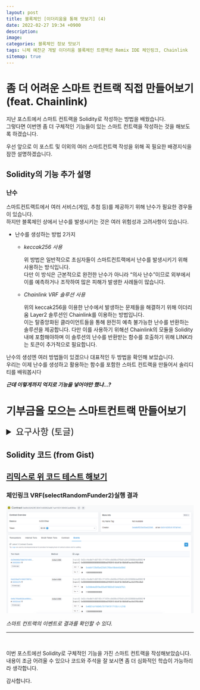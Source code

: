 ```yaml
---
layout: post
title: 블록체인 [이더리움을 통해 맛보기] (4)
date: 2022-02-27 19:34 +0900
description:
image:
categories: 블록체인 정보 맛보기
tags: 니체 예찬군 개발 이더리움 블록체인 트랜잭션 Remix IDE 체인링크, Chainlink
sitemap: true
---
```


# 좀 더 어려운 스마트 컨트랙 직접 만들어보기 (feat. Chainlink)

지난 포스트에서 스마트 컨트랙을 Solidity로 작성하는 방법을 배웠습니다.  
그렇다면 이번엔 좀 더 구체적인 기능들이 있는 스마트 컨트랙을 작성하는 것을 해보도록 하겠습니다.

우선 앞으로 이 포스트 및 이외의 여러 스마트컨트랙 작성을 위해 꼭 필요한 배경지식을 잠깐 설명하겠습니다.

## Solidity의 기능 추가 설명

### 난수

스마트컨트랙트에서 여러 서비스(게임, 추첨 등)를 제공하기 위해 난수가 필요한 경우들이 있습니다.  
하지만 블록체인 상에서 난수를 발생시키는 것은 여러 위험성과 고려사항이 있습니다.

- 난수를 생성하는 방법 2가지

  - _keccak256 사용_

    위 방법은 일반적으로 초심자들이 스마트컨트랙에서 난수를 발생시키기 위해 사용하는 방식입니다.  
    다만 이 방식은 근본적으로 완전한 난수가 아니라 “의사 난수”이므로 외부에서 이를 예측하거나 조작하여 많은 피해가 발생한 사례들이 많습니다.

  - _Chainlink VRF 솔루션 사용_

    위의 keccak256을 이용한 난수에서 발생하는 문제들을 해결하기 위해 이더리움 Layer2 솔루션인 Chainlink를 이용하는 방법입니다.  
    이는 탈중앙화된 클라이언트들을 통해 완전히 예측 불가능한 난수를 반환하는 솔루션을 제공합니다.
    다만 이를 사용하기 위해선 Chainlink의 모듈을 Solidity 내에 포함해야하며 이 솔루션의 난수를 반환받는 함수를 호출하기 위해 LINK라는 토큰이 추가적으로 필요합니다.

난수의 생성엔 여러 방법들이 있겠으나 대표적인 두 방법을 확인해 보았습니다.  
우리는 이제 난수를 생성하고 활용하는 함수를 포함한 스마트 컨트랙을 만들어서 솔리디티를 배워봅시다

**_근데 이렇게까지 억지로 기능을 넣어야만 했냐...?_**

# 기부금을 모으는 스마트컨트랙 만들어보기

<details>
  <summary style="font-size:24px"> 
  요구사항 (토글)
  </summary>
  <div markdown="1">
  - FundRaising
    - 개발환경 : Remix IDE
    - 기능 설명
      - 일회성으로 동작하는 모금 컨트랙트
      - 일정기간 동안만 이더를 지불하여 모금에 참여할 수 있음
      1. 모금
      2. 현재 모금액 확인
      3. 모금액 수령 기능
      4. 랜덤한 기부자의 주소와 기부금을 반환 (의사 난수 사용)
      5. 난수 값 요청 (Chainlink VRF 사용)
      6. 난수 값 수신 시 이로 랜덤한 기부자의 주소와 기부금을 이벤트로 반환 (Chainlink VRF 사용)
    - 소스 파일 레이아웃
      - 파일 생성 (FundRaising.sol)
      - 라이선스 명시
      - version pragma 명시
      - import 선언 (체인링크 관련)
      - contract 선언
    - 생성자 선언
      - contract가 배포될 때 호출되는 특수 함수
      - 생성자 매개변수 추가 및 상태 변수에 저장
        - 체인링크 VRF를 사용하기 위한 기본 매개변수 추가
          - address vrfCoordinator, address link, bytes32 keyHash, uint256 fee 사용
          - VRFConsumerBase(vrfCoordinator, link) 활용
        - 컨트랙트 배포 시 모금 기간과 모금액 수령자를 지정하도록 변경
        - uint duration - 몇 초 동안 모금이 유효한지 의미 (3600 = 1시간)
        - 정수형 연산자 ‘+’
          - 현재 타임 스탬프 + duration을 fundRasingCloses의 값으로 지정
          - block.timestamp - 현재 블록의 유닉스 타임스탬프 값
    - 상태 변수 추가
      - 최소 모금액 지정
        - 기준 : 0.01ether
        - 이더리움 기본 단위 wei
          - 10^18wei = 1ether
          - 1e16==0.01 ether == 10\*\*16
            - 단위 wei, ether등
            - \*\* : 지수 연산자
      - 종료 시점 지정
      - 모금 받을 주소 지정
      - Chainlink VRF를 사용하기 위한 s_keyHash 지정
      - Chainlink VRF를 사용하기 위해 사용할 가스량 지정
    - 필수 함수
      1. 모금 - fund
      2. 현재 모금액 - currentCollection
      3. 모금액 수령 - withdraw
      4. 랜덤한 기부자의 주소와 기부금을 반환 (의사 난수 사용) - selectRandomFunder
      5. 난수 값 요청 (Chainlink VRF 사용) - selectRandomFunder2
      6. 난수 값 수신 시 이로 랜덤한 기부자의 주소와 기부금을 이벤트로 반환 (Chainlink VRF 사용) - fulfillRandomness
    - fund()
      - 요구사항
        1. 0.01 ether 이상으로 모금에 참여할 수 있다.
          - 이더를 받을 수 있는 payable 함수
            - msg.value
              - 트랜잭션에 얼마를 보냈는 지 알 수 있는 전역 변수
            - 유효성 체크
              - 전송한 이더가 최소 금액 조건을 만족하는지 판별
        2. 지정된 모금 시간 이내에만 참여할 수 있다.
          - 조건문 if
            - 논리형 변수 : bool
            - 논리 연산자 : ==, !=, &&, |
          - 모금 유효 시간인지 판별
          - 유효성 체크 함수
            - require(판별문, “에러 메시지”);
            - 판별문이 true가 아닌 경우 “에러 메시지” 출력 후 함수 바로 종료
            - if문을 사용하는 것 보다 require를 사용하는 것이 훨씬 경제적이다.
        3. 모금이 완료되면 모금자를 저장한다.
          - 주소형 address
            - 이더리움 주소를 저장할 수 있는 자료형
            - 초기값은 0x0
          - msg.sender
            - 메시지 송신자를 알 수 있는 전역변수
          - 자료형의 배열
            - uint[4] fixedArray;
            - uint[] dynamicArray;
            - push() : 배열의 가장 뒤에 요소 추가
    - currentCollection()
      - 요구사항
        1. 현재까지 모금된 금액을 누구나 확인할 수 있다.
          - 함수의 반환문 작성
            - address(this).balance;
            - return address(this).balance;
          - view
            - 상태 변수에 변화를 가하지 않고 읽기만 하는 함수
    - withdraw()
      - 요구사항
        1. 지정된 수령자만 호출할 수 있다.
          - 이더 전송이 일어나는 payable함수
          - 유효성 체크: 수령자가 맞는 지 확인
        2. 모금 종료 이후에만 호출할 수 있다.
          - 유효성 체크: 모금이 종료되었는 지 확인
        3. 수령자에게 컨트랙트가 보유한 이더를 송금한다.
          - 함수 modifier 작성
          - address의 멤버: balance, transfer
            - 컨트랙트가 보유한 이더
              - &lt;address&gt;.balance
            - 요청 주소에게 컨트랙트 보유 이더 송금
              - &lt;address payable&gt;.transfer(uint256 amount)
    - selectRandomFunder
      - 요구사항
        1. _keccak256를 활용하여 난수를 생성한다._
          - 가스가 덜 생기도록 view로 작성
          - 해당 함수가 안전한지 확인
        2. 모금자 배열 내에서 랜덤으로 모금자 주소와 해당 주소의 기부금 액수를 반환한다.
        3. 누구든지 요청 가능
    - selectRandomFunder2
      - 요구사항
        1. Chainlink VRF를 _활용하여 Chainlink에 난수 값을 요청한다._
        2. 스마트컨트랙의 생성자만 호출할 수 있다.
          - 유효성 체크: 스마트 컨트랙 생성자가 맞는 지 확인
        3. 스마트컨트랙이 가진 Link 토큰이 충분해야 호출할 수 있다.
          - 유효성 체크: 가스로 필요한 Link 토큰의 양이 충분한지 확인한다.
    - fulfillRandomness 
      - 요구사항 
        1. Chainlink VRF에서 난수값을 수신했을 때 동작한다. 
        2. 모금자 배열 내에서 랜덤으로 모금자 주소와 해당 주소의 기부금 액수를 반환한다. 
        3. 스마트컨트랙 내부에서만 호출 가능
  </div>
</details>

## Solidity 코드 (from Gist)

<script src="https://gist.github.com/redniche/d19f6f9a016a5a8d0944b895d32c4d63.js"></script>

## [리믹스로 위 코드 테스트 해보기](https://remix.ethereum.org/#version=undefined&optimize=undefined&runs=undefined&gist=d19f6f9a016a5a8d0944b895d32c4d63)

### 체인링크 VRF(selectRandomFunder2)실행 결과

![Untitled.png](/assets/img/develop/blockchain/etherium/infomation/4.png)

_스마트 컨트랙의 이벤트로 결과를 확인할 수 있다._

---

<br />

이번 포스트에선 Solidity로 구체적인 기능을 가진 스마트 컨트랙을 작성해보았습니다.  
내용이 조금 어려울 수 있으나 코드와 주석을 잘 보시면 좀 더 심화적인 학습이 가능하리라 생각합니다.

감사합니다.
